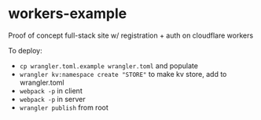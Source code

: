 # workers-example

Proof of concept full-stack site w/ registration + auth on cloudflare workers

To deploy:

- `cp wrangler.toml.example wrangler.toml` and populate
- `wrangler kv:namespace create "STORE"` to make kv store, add to wrangler.toml
- `webpack -p` in client
- `webpack -p` in server
- `wrangler publish` from root